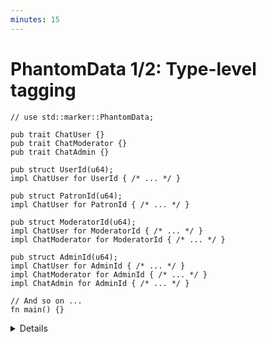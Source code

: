 ```yaml
---
minutes: 15
---
```


# PhantomData 1/2: Type-level tagging

<!-- dprint-ignore-start -->
```rust,editable,compile_fail
// use std::marker::PhantomData;

pub trait ChatUser {}
pub trait ChatModerator {}
pub trait ChatAdmin {}

pub struct UserId(u64);
impl ChatUser for UserId { /* ... */ }

pub struct PatronId(u64);
impl ChatUser for PatronId { /* ... */ }

pub struct ModeratorId(u64);
impl ChatUser for ModeratorId { /* ... */ }
impl ChatModerator for ModeratorId { /* ... */ }

pub struct AdminId(u64);
impl ChatUser for AdminId { /* ... */ }
impl ChatModerator for AdminId { /* ... */ }
impl ChatAdmin for AdminId { /* ... */ }

// And so on ...
fn main() {}
```
<!-- dprint-ignore-end -->

<details>

- Problem: We want to use the newtype pattern to differentiate permissions, but
  we're duplicating identical implementations for identical data.

- Motivation: We want to be able to "tag" structures with different type
  parameters as a way to tell them apart or pass on lifetime information to
  them.

  See: [Typestate Generics](../typestate-pattern/typestate-generics.md) for
  instances of telling apart different data relevant to stages of an algorithm
  with type parameter differences.

  In practice, these "tags" tend to be zero-sized types. What they mean will
  depend on the shape and context of the API they're a part of.

- Demonstrate: Change the implementation to the following:

  <!-- dprint-ignore-start -->
  ```rust
  pub struct ChatId<T> { id: u64, tag: T }

  pub struct UserTag;
  pub struct PatronTag;
  pub struct ModeratorTag;
  pub struct AdminTag;

  impl ChatId<UserTag> { /* ... */ }
  impl ChatId<PatronTag> { /* ... */ }
  impl ChatId<ModeratorTag> { /* ... */ }
  impl ChatId<AdminTag> { /* ... */ }
  ```
  <!-- dprint-ignore-end -->

  Ask: What issues does having it be an actual instance of that type pose?

  Answer: If it's not a zero-sized type (like `()` or `struct MyTag;`), then
  we're allocating more memory than we need to when all we care for is type
  information that is only relevant at compile-time.

  This also makes initializing the data a pain for users and the maintainers of
  the library alike, as users need to manually create a value and pass that to
  whatever constructors are exposed.

- Demonstrate: in `main`, show how users of this API need to pass values of the
  "tag" types. Construct values with the `Tag` types as above, then try to
  construct values such as `ChatId<String>` or
  `ChatId<(UserTag, PatronTag, ModeratorTag, AdminTag, Vec<u64>)>` to push the
  user-facing inconvenience to extremes.

- Demonstrate: Uncomment the `PhantomData` import, and implement the following:

  ```rust,compile_fail
  pub struct ChatId<T> {
      id: u64,
      tag: PhantomData<T>,
  }
  ```

- `PhantomData<T>` is a zero-sized type with a type parameter. We can construct
  values of it like other ZSTs with
  `let phantom: PhantomData<UserTag> = PhantomData;` or with the
  `PhantomData::default()` implementation.

- `PhantomData` can be used as part of the Typestate pattern to have data with
  the same structure i.e. `TaggedData<Start>` have methods or trait
  implementations that `TaggedData<End>` doesn't.

## More to Explore

- What have we lost behavior-wise with this change in implementation?

  Answer: Different ID types implementing multiple traits depending on their
  permissions.

  This behavior means we can use an admin ID for methods that only require user
  permissions.

  We can implement this by having traits for the different permission levels,
  then implementing methods on `ChatId<T>` depending on what traits `T`
  implements.

</details>
